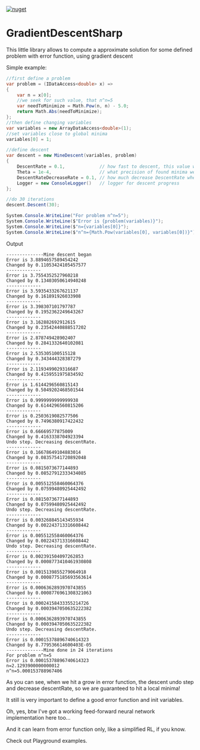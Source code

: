 [![nuget](https://img.shields.io/nuget/v/GradientDescentSharp.svg)](https://www.nuget.org/packages/GradientDescentSharp/) 
# GradientDescentSharp
This little library allows to compute a approximate solution for some defined problem with error function, using gradient descent

Simple example:
```cs
//first define a problem
var problem = (IDataAccess<double> x) =>
{
    var n = x[0];
    //we seek for such value, that n^n=5
    var needToMinimize = Math.Pow(n, n) - 5.0;
    return Math.Abs(needToMinimize);
};
//then define changing variables
var variables = new ArrayDataAccess<double>(1);
//set variables close to global minima
variables[0] = 1;

//define descent
var descent = new MineDescent(variables, problem)
{
    DescentRate = 0.1,             // how fast to descent, this value will be adjusted on the fly
    Theta = 1e-4,                  // what precision of found minima we need
    DescentRateDecreaseRate = 0.1, // how much decrease DescentRate when we hit a grow of error function
    Logger = new ConsoleLogger()   // logger for descent progress
};

//do 30 iterations
descent.Descent(30);

System.Console.WriteLine("For problem n^n=5");
System.Console.WriteLine($"Error is {problem(variables)}");
System.Console.WriteLine($"n={variables[0]}");
System.Console.WriteLine($"n^n={Math.Pow(variables[0], variables[0])}");
```

Output 
```
--------------Mine descent began
Error is 3.8894657589454242
Changed by 0.11053424105457577
-------------
Error is 3.7554352527960218
Changed by 0.13403050614940248
-------------
Error is 3.5935433267621137
Changed by 0.161891926033908
-------------
Error is 3.398307101797787
Changed by 0.1952362249643267
-------------
Error is 3.162882692912615
Changed by 0.23542440888517202
-------------
Error is 2.878749428902407
Changed by 0.2841332640102081
-------------
Error is 2.535305100515128
Changed by 0.343444328387279
-------------
Error is 2.1193499029316687
Changed by 0.4159551975834592
-------------
Error is 1.6144296560815143
Changed by 0.5049202468501544
-------------
Error is 0.9999999999999938
Changed by 0.6144296560815206
-------------
Error is 0.2503619082577506
Changed by 0.7496380917422432
-------------
Error is 0.66669577875009
Changed by 0.4163338704923394
Undo step. Decreasing descentRate.
-------------
Error is 0.16678649104883014
Changed by 0.08357541720892048
-------------
Error is 0.0815073677144893
Changed by 0.08527912333434085
-------------
Error is 0.005512558460064376
Changed by 0.07599480925442492
-------------
Error is 0.0815073677144893
Changed by 0.07599480925442492
Undo step. Decreasing descentRate.
-------------
Error is 0.003268845143455934
Changed by 0.002243713316608442
-------------
Error is 0.005512558460064376
Changed by 0.002243713316608442
Undo step. Decreasing descentRate.
-------------
Error is 0.002391504097262853
Changed by 0.0008773410461930808
-------------
Error is 0.0015139855279064918
Changed by 0.0008775185693563614
-------------
Error is 0.0006362893970743855
Changed by 0.0008776961308321063
-------------
Error is 0.00024158433355214726
Changed by 0.0003947050635222382
-------------
Error is 0.0006362893970743855
Changed by 0.0003947050635222382
Undo step. Decreasing descentRate.
-------------
Error is 0.00015378896740614323
Changed by 8.779536614600403E-05
--------------Mine done in 24 iterations
For problem n^n=5
Error is 0.00015378896740614323
n=2.1293900000000012
n^n=5.000153788967406
```

As you can see, when we hit a grow in error function, the descent undo step and decrease descentRate, so we are guaranteed to hit a local minima!

It still is very important to define a good error function and init variables.

Oh, yes, btw I've got a working feed-forward neural network implementation here too...

And it can learn from error function only, like a simplified RL, if you know.

Check out Playground examples.
